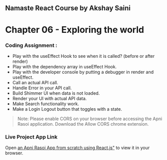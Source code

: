 ## **Namaste React Course by Akshay Saini**

# **Chapter 06 - Exploring the world**

### **Coding Assignment :**

- Play with the useEffect Hook to see when it is called? (before or after render)
- Play with the dependency array in useEffect Hook.
- Play with the developer console by putting a debugger in render and useEffect.
- Call an actual API call.
- Handle Error in your API call.
- Build Shimmer UI when data is not loaded.
- Render your UI with actual API data.
- Make Search functionality work.
- Make a Login Logout button that  toggles with a state.
>  Note: Please enable CORS on your browser before accessing the Apni Rasoi application. Download the Allow CORS chrome extension. 




### **Live Project App Link**
 Open [an Apni Rasoi App from scratch using React.js"](http://localhost:3002) to view it in your browser.